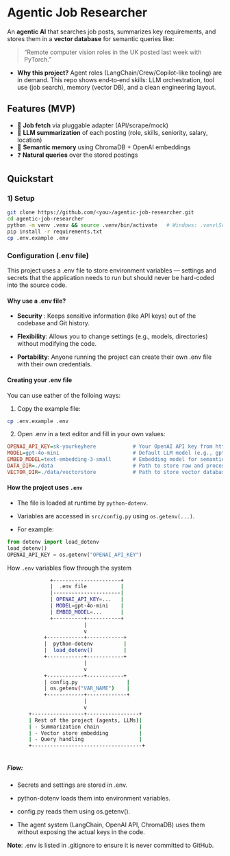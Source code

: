 # Agentic Job Researcher

An **agentic AI** that searches job posts, summarizes key requirements, and stores them in a **vector database** for semantic queries like:  
> “Remote computer vision roles in the UK posted last week with PyTorch.”

- **Why this project?** Agent roles (LangChain/Crew/Copilot-like tooling) are in demand. This repo shows end‑to‑end skills: LLM orchestration, tool use (job search), memory (vector DB), and a clean engineering layout.

## Features (MVP)
- 🔎 **Job fetch** via pluggable adapter (API/scrape/mock)
- 🧠 **LLM summarization** of each posting (role, skills, seniority, salary, location)
- 💾 **Semantic memory** using ChromaDB + OpenAI embeddings
- ❓ **Natural queries** over the stored postings

## Quickstart

### 1) Setup
```bash
git clone https://github.com/<you>/agentic-job-researcher.git
cd agentic-job-researcher
python -m venv .venv && source .venv/bin/activate   # Windows: .venv\Scripts\activate
pip install -r requirements.txt
cp .env.example .env

```



### Configuration (.env file)

This project uses a .env file to store environment variables — settings and secrets that the application needs to run but should never be hard-coded into the source code.

#### Why use a .env file?

- **Security** : Keeps sensitive information (like API keys) out of the codebase and Git history.

- **Flexibility**: Allows you to change settings (e.g., models, directories) without modifying the code.

- **Portability**: Anyone running the project can create their own .env file with their own credentials.

#### Creating your .env file
You can use eather of the folloing ways:

1. Copy the example file:

```bash
cp .env.example .env
```


2. Open .env in a text editor and fill in your own values:
```ini
OPENAI_API_KEY=sk-yourkeyhere            # Your OpenAI API key from https://platform.openai.com/api-keys
MODEL=gpt-4o-mini                        # Default LLM model (e.g., gpt-4o, gpt-4.1, gpt-3.5-turbo)
EMBED_MODEL=text-embedding-3-small       # Embedding model for semantic search
DATA_DIR=./data                          # Path to store raw and processed data
VECTOR_DIR=./data/vectorstore            # Path to store vector database files
```
#### How the project uses ```.env```

* The file is loaded at runtime by ```python-dotenv```.

* Variables are accessed in ```src/config.py``` using ```os.getenv(...)```.

* For example:

```python
from dotenv import load_dotenv
load_dotenv()
OPENAI_API_KEY = os.getenv("OPENAI_API_KEY")
```

How ```.env``` variables flow through the system  
```bash
              +----------------------+  
              |  .env file           |  
              |----------------------|  
              | OPENAI_API_KEY=...   |  
              | MODEL=gpt-4o-mini    |  
              | EMBED_MODEL=...      |  
              +----------+-----------+  
                         |  
                         v  
            +------------+------------+    
            |  python-dotenv          |  
            |  load_dotenv()          |  
            +------------+------------+  
                         |  
                         v  
            +------------+------------+  
            | config.py                |  
            | os.getenv("VAR_NAME")    |  
            +------------+-------------+  
                         |  
                         v  
       +-----------------+-----------------+  
       | Rest of the project (agents, LLMs)|  
       | - Summarization chain             |  
       | - Vector store embedding          |  
       | - Query handling                  |  
       +------------------------------------+  
    
```
    
##### Flow:

* Secrets and settings are stored in .env.

* python-dotenv loads them into environment variables.

* config.py reads them using os.getenv().

* The agent system (LangChain, OpenAI API, ChromaDB) uses them without exposing the actual keys in the code.

**Note**: .env is listed in .gitignore to ensure it is never committed to GitHub.
